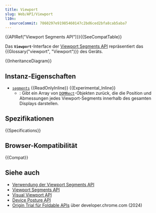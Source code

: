 ```yaml
---
title: Viewport
slug: Web/API/Viewport
l10n:
  sourceCommit: 7860297e91985460147c2bd6ced2bfa8cab5aba7
---
```


{{APIRef("Viewport Segments API")}}{{SeeCompatTable}}

Das **`Viewport`**-Interface der [Viewport Segments API](/de/docs/Web/API/Viewport_segments_API) repräsentiert das {{Glossary("viewport", "Viewport")}} des Geräts.

{{InheritanceDiagram}}

## Instanz-Eigenschaften

- [`segments`](/de/docs/Web/API/Viewport/segments) {{ReadOnlyInline}} {{Experimental_Inline}}
  - : Gibt ein Array von [`DOMRect`](/de/docs/Web/API/DOMRect)-Objekten zurück, die die Position und Abmessungen jedes Viewport-Segments innerhalb des gesamten Displays darstellen.

## Spezifikationen

{{Specifications}}

## Browser-Kompatibilität

{{Compat}}

## Siehe auch

- [Verwendung der Viewport Segments API](/de/docs/Web/API/Viewport_segments_API/Using)
- [Viewport Segments API](/de/docs/Web/API/Viewport_segments_API)
- [Visual Viewport API](/de/docs/Web/API/Visual_Viewport_API)
- [Device Posture API](/de/docs/Web/API/Device_Posture_API)
- [Origin Trial für Foldable APIs](https://developer.chrome.com/blog/foldable-apis-ot) über developer.chrome.com (2024)
